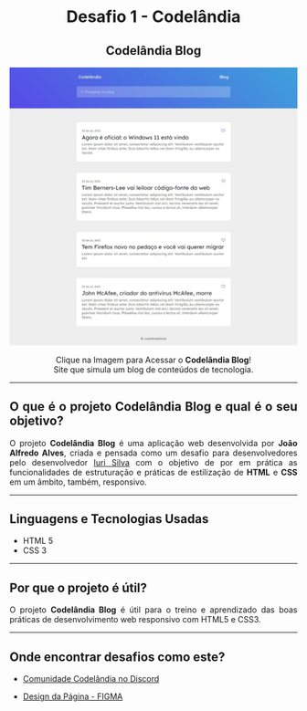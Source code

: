 <h1 align="center">Desafio 1 - Codelândia</h1>
<h2 align="center">Codelândia Blog</h2>

<div align="center">
 <a href="https://joaoalfredoalves.github.io/codelandiaDesafio1/" display="block">
  <img src="assets/img/imagemReadme.jpeg" alt="Imagem do Site"/>
 </a>
</div>
 
<div align="center">
 <p>Clique na Imagem para Acessar o <strong>Codelândia Blog</strong>! <br>Site que simula um blog de conteúdos de tecnologia.</p>
</div>

---

<div align="justify">
 
## O que é o projeto Codelândia Blog e qual é o seu objetivo?

O projeto **Codelândia Blog** é uma aplicação web desenvolvida por **João Alfredo Alves**, criada e pensada como um desafio para desenvolvedores pelo desenvolvedor <a href="https://github.com/iuricode">Iuri Silva<a> com o objetivo de por em prática as funcionalidades de estruturação e práticas de estilização de **HTML** e **CSS** em um âmbito, também, responsivo.

---

## Linguagens e Tecnologias Usadas

- HTML 5
- CSS 3

---
 
## Por que o projeto é útil?

O projeto **Codelândia Blog** é útil para o treino e aprendizado das boas práticas de desenvolvimento web responsivo com HTML5 e CSS3.

---

## Onde encontrar desafios como este?

- <a href="https://discord.com/invite/QevDJqCzaY">Comunidade Codelândia no Discord</a>
  
- <a href="https://www.figma.com/file/Yb9IBH56g7T1hdIyZ3BMNO/Desafios---Codel%C3%A2ndia?node-id=0%3A1">Design da Página - FIGMA</a>

  
</div>
